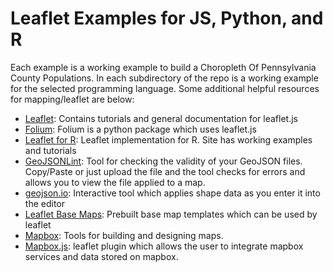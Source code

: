 # Leaflet Examples for JS, Python, and R
Each example is a working example to build a Choropleth Of Pennsylvania County Populations. 
In each subdirectory of the repo is a working example for the selected programming language. 
Some additional helpful resources for mapping/leaflet are below:
* [Leaflet](http://leafletjs.com/): Contains tutorials and general documentation for leaflet.js
* [Folium](https://folium.readthedocs.io/en/latest/): Folium is a python package which uses leaflet.js
* [Leaflet for R](https://rstudio.github.io/leaflet/): Leaflet implementation for R. Site has working examples and tutorials
* [GeoJSONLint](http://geojsonlint.com/): Tool for checking the validity of your GeoJSON files. Copy/Paste or just upload the file and the tool checks for errors and allows you to view the file applied to a map.
* [geojson.io](http://geojson.io/): Interactive tool which applies shape data as you enter it into the editor
* [Leaflet Base Maps](https://leaflet-extras.github.io/leaflet-providers/preview/): Prebuilt base map templates which can be used by leaflet
* [Mapbox](https://www.mapbox.com/): Tools for building and designing maps.
* [Mapbox.js](https://www.mapbox.com/help/mapboxjs-a-leaflet-plugin/): leaflet plugin which allows the user to integrate mapbox services and data stored on mapbox. 
